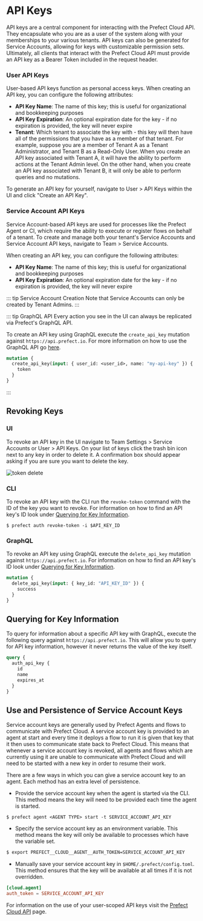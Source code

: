 # API Keys <Badge text="Cloud"/>

API keys are a central component for interacting with the Prefect Cloud API.  They encapsulate who you are as a user of the system along with your memberships to your various tenants.  API keys can also be generated for Service Accounts, allowing for keys with customizable permission sets.  Ultimately, all clients that interact with the Prefect Cloud API must provide an API key as a Bearer Token included in the request header.

### User API Keys

User-based API keys function as personal access keys.  When creating an API key, you can configure the following attributes:

- **API Key Name**: The name of this key; this is useful for organizational and bookkeeping purposes
- **API Key Expiration**: An optional expiration date for the key - if no expiration is provided, the key will never expire
- **Tenant**: Which tenant to associate the key with - this key will then have all of the permissions that you have as a member of that tenant.  For example, suppose you are a member of Tenant A as a Tenant Administrator, and Tenant B as a Read-Only User.  When you create an API key associated with Tenant A, it will have the ability to perform actions at the Tenant Admin level.  On the other hand, when you create an API key associated with Tenant B, it will only be able to perform queries and no mutations.

To generate an API key for yourself, navigate to User > API Keys within the UI and click "Create an API Key".

### Service Account API Keys

Service Account-based API keys are used for processes like the Prefect Agent or CI, which require the ability to execute or register flows on behalf of a tenant.  To create and manage both your tenant's Service Accounts and Service Account API keys, navigate to Team > Service Accounts.

When creating an API key, you can configure the following attributes:

- **API Key Name**: The name of this key; this is useful for organizational and bookkeeping purposes
- **API Key Expiration**: An optional expiration date for the key - if no expiration is provided, the key will never expire

::: tip Service Account Creation
Note that Service Accounts can only be created by Tenant Admins.
:::

::: tip GraphQL API
Every action you see in the UI can always be replicated via Prefect's GraphQL API.

To create an API key using GraphQL execute the `create_api_key` mutation against `https://api.prefect.io`. For more information on how to use the GraphQL API go [here](api.html).

```graphql
mutation {
  create_api_key(input: { user_id: <user_id>, name: "my-api-key" }) {
    token
  }
}
```
:::

## Revoking Keys

### UI

To revoke an API key in the UI navigate to Team Settings > Service Accounts or User > API Keys. On your list of keys click the trash bin icon next to any key in order to delete it. A confirmation box should appear asking if you are sure you want to delete the key.

![token delete](/token_delete.png)

### CLI

To revoke an API key with the CLI run the `revoke-token` command with the ID of the key you want to revoke. For information on how to find an API key's ID look under [Querying for Key Information](tokens.html#querying-for-key-information).

```
$ prefect auth revoke-token -i $API_KEY_ID
```

### GraphQL

To revoke an API key using GraphQL execute the `delete_api_key` mutation against `https://api.prefect.io`. For information on how to find an API key's ID look under [Querying for Key Information](tokens.html#querying-for-key-information).

```graphql
mutation {
  delete_api_key(input: { key_id: "API_KEY_ID" }) {
    success
  }
}
```

## Querying for Key Information

To query for information about a specific API key with GraphQL, execute the following query against `https://api.prefect.io`. This will allow you to query for API key information, however it never returns the value of the key itself.

```graphql
query {
  auth_api_key {
    id
    name
    expires_at
  }
}
```

## Use and Persistence of Service Account Keys

Service account keys are generally used by Prefect Agents and flows to communicate with Prefect Cloud. A service account key is provided to an agent at start and every time it deploys a flow to run it is given that key that it then uses to communicate state back to Prefect Cloud. This means that whenever a service account key is revoked, all agents and flows which are currently using it are unable to communicate with Prefect Cloud and will need to be started with a new key in order to resume their work.

There are a few ways in which you can give a service account key to an agent. Each method has an extra level of persistence.

- Provide the service account key when the agent is started via the CLI. This method means the key will need to be provided each time the agent is started.

```
$ prefect agent <AGENT TYPE> start -t SERVICE_ACCOUNT_API_KEY
```

- Specify the service account key as an environment variable. This method means the key will only be available to processes which have the variable set.

```bash
$ export PREFECT__CLOUD__AGENT__AUTH_TOKEN=SERVICE_ACCOUNT_API_KEY
```

- Manually save your service account key in `$HOME/.prefect/config.toml`. This method ensures that the key will be available at all times if it is not overridden.

```toml
[cloud.agent]
auth_token = SERVICE_ACCOUNT_API_KEY
```

For information on the use of your user-scoped API keys visit the [Prefect Cloud API](api.html) page.
